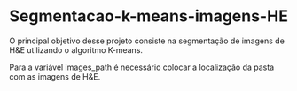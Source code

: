 # Segmentacao-k-means-imagens-HE
O principal objetivo desse projeto consiste na segmentação de imagens de H&amp;E utilizando o algoritmo K-means.

Para a variável images_path é necessário colocar a localização da pasta com as imagens de H&E.
